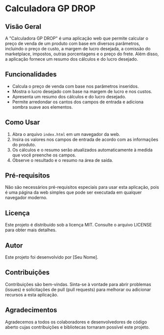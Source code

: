 # Calculadora GP DROP

## Visão Geral
A "Calculadora GP DROP" é uma aplicação web que permite calcular o preço de venda de um produto com base em diversos parâmetros, incluindo o preço de custo, a margem de lucro desejada, a comissão do marketplace, impostos, outras porcentagens e o preço do frete. Além disso, a aplicação fornece um resumo dos cálculos e do lucro desejado.

## Funcionalidades
- Calcula o preço de venda com base nos parâmetros inseridos.
- Mostra o lucro desejado com base na margem de lucro e nos custos.
- Apresenta um resumo dos cálculos e do lucro desejado.
- Permite arredondar os cantos dos campos de entrada e adiciona sombra suave aos elementos.

## Como Usar
1. Abra o arquivo `index.html` em um navegador da web.
2. Insira os valores nos campos de entrada de acordo com as informações do produto.
3. Os cálculos e o resumo serão atualizados automaticamente à medida que você preenche os campos.
4. Observe o resultado e o resumo na área de saída.

## Pré-requisitos
Não são necessários pré-requisitos especiais para usar esta aplicação, pois é uma página da web simples que pode ser executada em qualquer navegador moderno.

## Licença
Este projeto é distribuído sob a licença MIT. Consulte o arquivo LICENSE para obter mais detalhes.

## Autor
Este projeto foi desenvolvido por [Seu Nome].

## Contribuições
Contribuições são bem-vindas. Sinta-se à vontade para abrir problemas (issues) e solicitações de pull (pull requests) para melhorar ou adicionar recursos a esta aplicação.

## Agradecimentos
Agradecemos a todos os colaboradores e desenvolvedores de código aberto cujas contribuições e bibliotecas tornaram possível este projeto.

